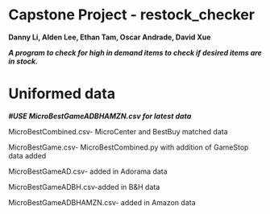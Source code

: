 

# Capstone Project - restock_checker 
**Danny Li, Alden Lee, Ethan Tam, Oscar Andrade, David Xue**

***A program to check for high in demand items to check if desired items are in stock.***

# Uniformed data

***#USE MicroBestGameADBHAMZN.csv for latest data***

MicroBestCombined.csv- MicroCenter and BestBuy matched data

MicroBestGame.csv- MicroBestCombined.py with addition of GameStop data added

MicroBestGameAD.csv- added in Adorama data

MicroBestGameADBH.csv-added in B&H data

MicroBestGameADBHAMZN.csv- added in Amazon data
